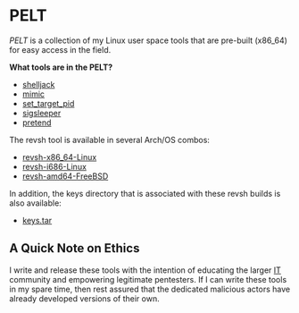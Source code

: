# PELT #

_PELT_ is a collection of my Linux user space tools that are pre-built (x86_64) for easy access in the field.

**What tools are in the PELT?**

* [shelljack](https://github.com/emptymonkey/PELT/raw/master/shelljack)
* [mimic](https://github.com/emptymonkey/PELT/raw/master/mimic)
* [set_target_pid](https://github.com/emptymonkey/PELT/raw/master/set_target_pid)
* [sigsleeper](https://github.com/emptymonkey/PELT/raw/master/sigsleeper)
* [pretend](https://github.com/emptymonkey/PELT/raw/master/pretend)

The revsh tool is available in several Arch/OS combos:
* [revsh-x86_64-Linux](https://github.com/emptymonkey/PELT/raw/master/revsh/revsh-x86_64-Linux)
* [revsh-i686-Linux](https://github.com/emptymonkey/PELT/raw/master/revsh/revsh-i686-Linux)
* [revsh-amd64-FreeBSD](https://github.com/emptymonkey/PELT/raw/master/revsh/revsh-amd64-FreeBSD)

In addition, the keys directory that is associated with these revsh builds is also available:
* [keys.tar](https://github.com/emptymonkey/PELT/raw/master/revsh/keys.tar) 

## A Quick Note on Ethics ##

I write and release these tools with the intention of educating the larger [IT](http://en.wikipedia.org/wiki/Information_technology) community and empowering legitimate pentesters. If I can write these tools in my spare time, then rest assured that the dedicated malicious actors have already developed versions of their own.

